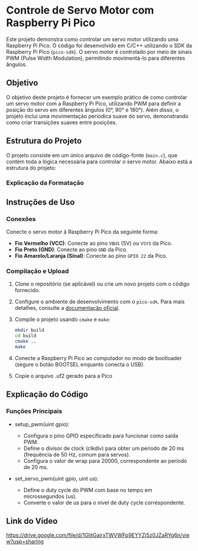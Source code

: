 # Controle de Servo Motor com Raspberry Pi Pico

Este projeto demonstra como controlar um servo motor utilizando uma Raspberry Pi Pico. O código foi desenvolvido em C/C++ utilizando o SDK da Raspberry Pi Pico (`pico-sdk`). O servo motor é controlado por meio de sinais PWM (Pulse Width Modulation), permitindo movimentá-lo para diferentes ângulos.

## Objetivo

O objetivo deste projeto é fornecer um exemplo prático de como controlar um servo motor com a Raspberry Pi Pico, utilizando PWM para definir a posição do servo em diferentes ângulos (0°, 90° e 180°). Além disso, o projeto inclui uma movimentação periódica suave do servo, demonstrando como criar transições suaves entre posições.

## Estrutura do Projeto

O projeto consiste em um único arquivo de código-fonte (`main.c`), que contém toda a lógica necessária para controlar o servo motor. Abaixo está a estrutura do projeto:

### Explicação da Formatação






## Instruções de Uso

### Conexões

Conecte o servo motor à Raspberry Pi Pico da seguinte forma:

- **Fio Vermelho (VCC)**: Conecte ao pino `VBUS` (5V) ou `VSYS` da Pico.
- **Fio Preto (GND)**: Conecte ao pino `GND` da Pico.
- **Fio Amarelo/Laranja (Sinal)**: Conecte ao pino `GPIO 22` da Pico.

### Compilação e Upload

1. Clone o repositório (se aplicável) ou crie um novo projeto com o código fornecido.
2. Configure o ambiente de desenvolvimento com o `pico-sdk`. Para mais detalhes, consulte a [documentação oficial](https://datasheets.raspberrypi.com/pico/getting-started-with-pico.pdf).
3. Compile o projeto usando `cmake` e `make`:

   ```bash
   mkdir build
   cd build
   cmake ..
   make

4. Conecte a Raspberry Pi Pico ao computador no modo de bootloader (segure o botão BOOTSEL enquanto conecta o USB).

5. Copie o arquivo .uf2 gerado para a Pico

## Explicação do Código

### Funções Principais

- setup_pwm(uint gpio):
  * Configura o pino GPIO especificado para funcionar como saída PWM.
  * Define o divisor de clock (clkdiv) para obter um período de 20 ms (frequência de 50 Hz, comum para servos).
  * Configura o valor de wrap para 20000, correspondente ao período de 20 ms.

- set_servo_pwm(uint gpio, uint us):
  * Define o duty cycle do PWM com base no tempo em microssegundos (us).
  * Converte o valor de us para o nível de duty cycle correspondente.

## Link do Vídeo

https://drive.google.com/file/d/1GljtGajrxTWVWFp9EYYZj5z0JZaRYg6n/view?usp=sharing

